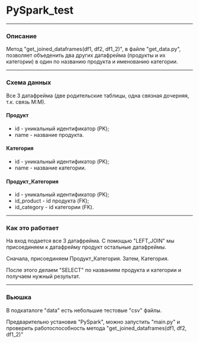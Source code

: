 ﻿# PySpark_test
___
### Описание
Метод "get_joined_dataframes(df1, df2, df1_2)", в файле "get_data.py",
позволяет объеденить два других датафрейма (продукты и их категории) в один
по названию продукта и именованию категории.
___

### Схема данных
Все 3 датафрейма (две родительские таблицы, 
одна связная дочерняя, т.к. связь М:М).

#### Продукт
* id - уникальный идентификатор (PK); 
* name - название продукта.

#### Категория
* id - уникальный идентификатор (PK);
* name - название категории.

#### Продукт_Категория
* id - уникальный идентификатор (PK);
* id_product - id продукта (FK);
* id_category - id категории (FK).
___

### Как это работает
На вход подается все 3 датафрейма. С помощью "LEFT_JOIN" мы присоединяем
к датафрейму продукт остальные датафреймы. 

Сначала, присоединяем Продукт_Категория.
Затем, Категория. 

После этого делаем "SELECT" по названиям продукта и категории и получаем нужный результат.
___

### Вьюшка
В подкаталоге "data" есть небольшие тестовые "csv" файлы.

Предварительно установив "PySpark", можно запустить "main.py" и проверить 
работоспособность метода "get_joined_dataframes(df1, df2, df1_2)"
